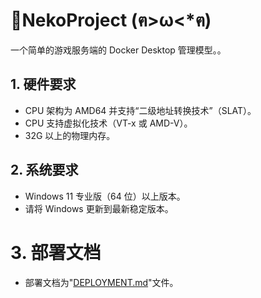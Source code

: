 # 🐾NekoProject (ฅ>ω<*ฅ)
一个简单的游戏服务端的 Docker Desktop 管理模型。。

## 1. 硬件要求

- CPU 架构为 AMD64 并支持“二级地址转换技术”（SLAT）。
- CPU 支持虚拟化技术（VT-x 或 AMD-V）。
- 32G 以上的物理内存。

## 2. 系统要求

- Windows 11 专业版（64 位）以上版本。
- 请将 Windows 更新到最新稳定版本。

# 3. 部署文档
- 部署文档为"[DEPLOYMENT.md](https://github.com/imanityed/NekoProject/raw/main/DEPLOYMENT.md)"文件。
